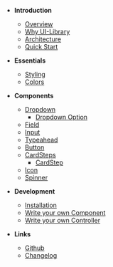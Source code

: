 - **Introduction**

  - [Overview](home.md)
  - [Why UI-Library](docs/introduction/why.md)
  - [Architecture](docs/introduction/architecture.md)
  - [Quick Start](docs/introduction/quick-start.md)

- **Essentials**

  - [Styling](docs/essentials/styling.md)
  - [Colors](docs/essentials/colors.md)

- **Components**

  - [Dropdown](components/dropdown/readme.md)
    - [Dropdown Option](components/dropdown-option/readme.md)
  - [Field](components/field/readme.md)
  - [Input](docs/elements/input.md)
  - [Typeahead](components/dropdown/readme.md?id=typeahead)
  - [Button](components/button/readme.md)
  - [CardSteps](components/card-steps/readme.md)
    - [CardStep](components/card-step/readme.md)
  - [Icon](components/icon/readme.md)
  - [Spinner](components/spinner/readme.md)

- **Development**

  - [Installation](docs/development/installation.md)
  - [Write your own Component](docs/development/component.md)
  - [Write your own Controller](docs/development/controller.md)

- **Links**

  - [Github](https://github.com/baloise/ui-library)
  - [Changelog](https://github.com/baloise/ui-library/releases)
